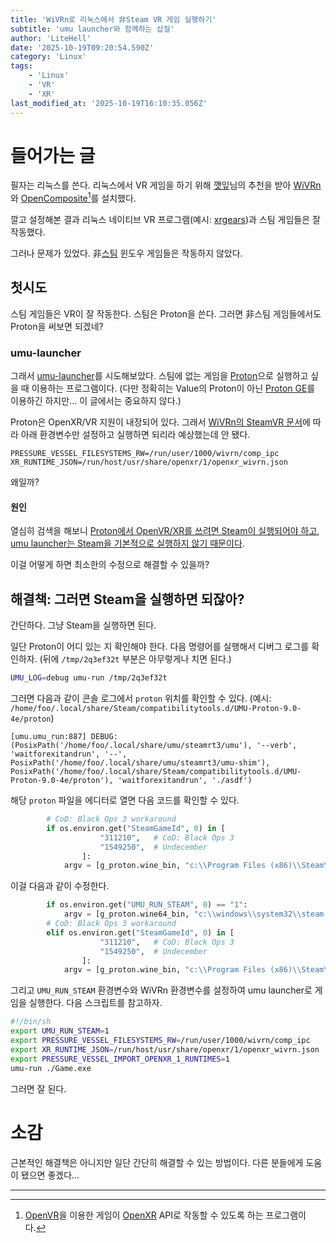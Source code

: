 ```yaml
---
title: 'WiVRn로 리눅스에서 非Steam VR 게임 실행하기'
subtitle: 'umu launcher와 함께하는 삽질'
author: 'LiteHell'
date: '2025-10-19T09:20:54.590Z'
category: 'Linux'
tags:
    - 'Linux'
    - 'VR'
    - 'XR'
last_modified_at: '2025-10-19T16:10:35.056Z'
---
```

# 들어가는 글
필자는 리눅스를 쓴다. 리눅스에서 VR 게임을 하기 위해 [깻잎](https://social.silicon.moe/@perillamint)님의 추천을 받아 [WiVRn](https://github.com/WiVRn/WiVRn)와 [OpenComposite](https://gitlab.com/znixian/OpenOVR/)[^1]를 설치했다.

깔고 설정해본 결과 리눅스 네이티브 VR 프로그램(예시: [xrgears](https://gitlab.freedesktop.org/monado/demos/xrgears))과 스팀 게임들은 잘 작동했다.

그러나 문제가 있었다. 非[스팀](https://store.steampowered.com/) 윈도우 게임들은 작동하지 않았다.

## 첫시도
스팀 게임들은 VR이 잘 작동한다. 스팀은 Proton을 쓴다. 그러면 非스팀 게임들에서도 Proton을 써보면 되겠네?

### umu-launcher
그래서 [umu-launcher](https://github.com/Open-Wine-Components/umu-launcher)를 시도해보았다. 스팀에 없는 게임을 [Proton](https://github.com/ValveSoftware/Proton)으로 실행하고 싶을 때 이용하는 프로그램이다. (다만 정확히는 Value의 Proton이 아닌 [Proton GE](https://github.com/GloriousEggroll/proton-ge-custom)를 이용하긴 하지만... 이 글에서는 중요하지 않다.)

Proton은 OpenXR/VR 지원이 내장되어 있다. 그래서 [WiVRn의 SteamVR 문서](https://github.com/WiVRn/WiVRn/blob/master/docs/steamvr.md)에 따라 아래 환경변수만 설정하고 실행하면 되리라 예상했는데 안 됐다.
```env
PRESSURE_VESSEL_FILESYSTEMS_RW=/run/user/1000/wivrn/comp_ipc
XR_RUNTIME_JSON=/run/host/usr/share/openxr/1/openxr_wivrn.json
```
왜일까?

#### 원인
열심히 검색을 해보니 [Proton에서 OpenVR/XR를 쓰려면 Steam이 실행되어야 하고](https://github.com/ValveSoftware/Proton/issues/8256), [umu launcher는 Steam을 기본적으로 실행하지 않기 때문이다](https://github.com/GloriousEggroll/proton-ge-custom/issues/214#issuecomment-3230936706).

이걸 어떻게 하면 최소한의 수정으로 해결할 수 있을까?

## 해결책: 그러면 Steam을 실행하면 되잖아?
간단하다. 그냥 Steam을 실행하면 된다. 

일단 Proton이 어디 있는 지 확인해야 한다. 다음 명령어를 실행해서 디버그 로그를 확인하자. (뒤에 `/tmp/2q3ef32t` 부분은 아무렇게나 치면 된다.)
```bash
UMU_LOG=debug umu-run /tmp/2q3ef32t
```

그러면 다음과 같이 콘솔 로그에서 `proton` 위치를 확인할 수 있다. (예시: `/home/foo/.local/share/Steam/compatibilitytools.d/UMU-Proton-9.0-4e/proton`)

```
[umu.umu_run:887] DEBUG: (PosixPath('/home/foo/.local/share/umu/steamrt3/umu'), '--verb', 'waitforexitandrun', '--', PosixPath('/home/foo/.local/share/umu/steamrt3/umu-shim'), PosixPath('/home/foo/.local/share/Steam/compatibilitytools.d/UMU-Proton-9.0-4e/proton'), 'waitforexitandrun', './asdf')
```

해당 `proton` 파일을 에디터로 열면 다음 코드를 확인할 수 있다.
```python
        # CoD: Black Ops 3 workaround
        if os.environ.get("SteamGameId", 0) in [
                    "311210",   # CoD: Black Ops 3
                    "1549250",  # Undecember
                ]:
            argv = [g_proton.wine_bin, "c:\\Program Files (x86)\\Steam\\steam.exe"]
```

이걸 다음과 같이 수정한다.
```python
        if os.environ.get("UMU_RUN_STEAM", 0) == "1":
            argv = [g_proton.wine64_bin, "c:\\windows\\system32\\steam.exe"]
        # CoD: Black Ops 3 workaround
        elif os.environ.get("SteamGameId", 0) in [
                    "311210",   # CoD: Black Ops 3
                    "1549250",  # Undecember
                ]:
            argv = [g_proton.wine_bin, "c:\\Program Files (x86)\\Steam\\steam.exe"]
```

그리고 `UMU_RUN_STEAM` 환경변수와 WiVRn 환경변수를 설정하여 umu launcher로 게임을 실행한다. 다음 스크립트를 참고하자.
```bash
#!/bin/sh
export UMU_RUN_STEAM=1 
export PRESSURE_VESSEL_FILESYSTEMS_RW=/run/user/1000/wivrn/comp_ipc
export XR_RUNTIME_JSON=/run/host/usr/share/openxr/1/openxr_wivrn.json
export PRESSURE_VESSEL_IMPORT_OPENXR_1_RUNTIMES=1
umu-run ./Game.exe
```

그러면 잘 된다.

# 소감
근본적인 해결책은 아니지만 일단 간단히 해결할 수 있는 방법이다. 다른 분들에게 도움이 됐으면 좋겠다...

---
[^1]: [OpenVR](https://github.com/ValveSoftware/openvr)을 이용한 게임이 [OpenXR](https://www.khronos.org/openxr/) API로 작동할 수 있도록 하는 프로그램이다.